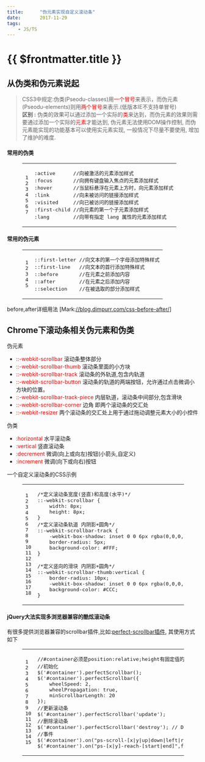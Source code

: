 ```yaml
---
title:      "伪元素实现自定义滚动条"
date:       2017-11-29
tags:
    - JS/TS
---
```


# {{ $frontmatter.title }}

<h2 id="从伪类和伪元素说起"><a href="#从伪类和伪元素说起" class="headerlink" title="从伪类和伪元素说起"></a>从伪类和伪元素说起</h2><blockquote>
<p>CSS3中规定:伪类(Pseodu-classes)用<span style="color: #ff0000;">一个冒号</span>来表示，而伪元素(Pseodu-elements)则用<span style="color: #ff0000;">两个冒号</span>来表示.(低版本IE不支持单冒号)<br><strong>区别 :</strong> 伪类的效果可以通过添加一个实际的<span style="color: #ff0000;">类</span>来达到，而伪元素的效果则需要通过添加一个实际的<span style="color: #ff0000;">元素</span>才能达到, 伪元素无法使用DOM操作控制, 而伪元素能实现的功能基本可以使用实元素实现, 一般情况下尽量不要使用, 增加了维护的难度.</p>
</blockquote>
<h4 id="常用的伪类"><a href="#常用的伪类" class="headerlink" title="常用的伪类"></a>常用的伪类</h4><figure class="highlight plaintext"><table><tbody><tr><td class="gutter"><pre><span class="line">1</span><br><span class="line">2</span><br><span class="line">3</span><br><span class="line">4</span><br><span class="line">5</span><br><span class="line">6</span><br><span class="line">7</span><br></pre></td><td class="code"><pre><span class="line">:active      //向被激活的元素添加样式</span><br><span class="line">:focus       //向拥有键盘输入焦点的元素添加样式</span><br><span class="line">:hover       //当鼠标悬浮在元素上方时，向元素添加样式</span><br><span class="line">:link        //向未被访问的链接添加样式</span><br><span class="line">:visited     //向已被访问的链接添加样式</span><br><span class="line">:first-child //向元素的第一个子元素添加样式</span><br><span class="line">:lang        //向带有指定 lang 属性的元素添加样式</span><br></pre></td></tr></tbody></table></figure>

<h4 id="常用的伪元素"><a href="#常用的伪元素" class="headerlink" title="常用的伪元素"></a>常用的伪元素</h4><figure class="highlight plaintext"><table><tbody><tr><td class="gutter"><pre><span class="line">1</span><br><span class="line">2</span><br><span class="line">3</span><br><span class="line">4</span><br><span class="line">5</span><br></pre></td><td class="code"><pre><span class="line">::first-letter //向文本的第一个字母添加特殊样式</span><br><span class="line">::first-line   //向文本的首行添加特殊样式</span><br><span class="line">::before       //在元素之前添加内容</span><br><span class="line">::after        //在元素之后添加内容</span><br><span class="line">::selection    //在被选取的部分添加样式</span><br></pre></td></tr></tbody></table></figure>

<p>before,after详细用法 [Mark:<a href="//blog.dimpurr.com/css-before-after/" target="_blank">//blog.dimpurr.com/css-before-after/</a>]</p>
<h2 id="Chrome下滚动条相关伪元素和伪类"><a href="#Chrome下滚动条相关伪元素和伪类" class="headerlink" title="Chrome下滚动条相关伪元素和伪类"></a>Chrome下滚动条相关伪元素和伪类</h2><p>伪元素</p>
<ul><li><span style="color: #ff0000;">::-webkit-scrollbar</span> 滚动条整体部分</li><li><span style="color: #ff0000;">::-webkit-scrollbar-thumb</span> 滚动条里面的小方块</li><li><span style="color: #ff0000;">::-webkit-scrollbar-track</span> 滚动条的外轨道,包含内轨道</li><li><span style="color: #ff0000;">::-webkit-scrollbar-button</span> 滚动条的轨道的两端按钮，允许通过点击微调小方块的位置。</li><li><span style="color: #ff0000;">::-webkit-scrollbar-track-piece</span> 内层轨道，滚动条中间部分,包含滑块</li><li><span style="color: #ff0000;">::-webkit-scrollbar-corner</span> 边角 即两个滚动条的交汇处</li><li><span style="color: #ff0000;">::-webkit-resizer&nbsp;</span>两个滚动条的交汇处上用于通过拖动调整元素大小的小控件</li>
</ul>
伪类
<ul><li><span style="color: #ff0000;">:horizontal</span> 水平滚动条</li><li><span style="color: #ff0000;">:vertical</span> 竖直滚动条</li><li><span style="color: #ff0000;">:decrement</span> 微调(向上或向左)按钮(小箭头,自定义)</li><li><span style="color: #ff0000;">:increment</span> 微调(向下或向右)按钮</li></ul>

<p>一个自定义滚动条的CSS示例</p>
<figure class="highlight css"><table><tbody><tr><td class="gutter"><pre><span class="line">1</span><br><span class="line">2</span><br><span class="line">3</span><br><span class="line">4</span><br><span class="line">5</span><br><span class="line">6</span><br><span class="line">7</span><br><span class="line">8</span><br><span class="line">9</span><br><span class="line">10</span><br><span class="line">11</span><br><span class="line">12</span><br><span class="line">13</span><br><span class="line">14</span><br><span class="line">15</span><br><span class="line">16</span><br><span class="line">17</span><br><span class="line">18</span><br></pre></td><td class="code"><pre><span class="line"><span class="comment">/*定义滚动条宽度(竖直)和高度(水平)*/</span></span><br><span class="line">::-webkit-scrollbar {</span><br><span class="line">    width: <span class="number">8px</span>;</span><br><span class="line">    <span class="attribute">height</span>: <span class="number">8px</span>;</span><br><span class="line">}</span><br><span class="line"><span class="comment">/*定义滚动条轨道 内阴影+圆角*/</span></span><br><span class="line">::-webkit-scrollbar-track {</span><br><span class="line">    -webkit-box-shadow: inset <span class="number">0</span> <span class="number">0</span> <span class="number">6px</span> <span class="built_in">rgba</span>(<span class="number">0</span>,<span class="number">0</span>,<span class="number">0</span>,<span class="number">0.3</span>);</span><br><span class="line">    <span class="attribute">border-radius</span>: <span class="number">5px</span>;</span><br><span class="line">    <span class="attribute">background-color</span>: <span class="number">#FFF</span>;</span><br><span class="line">}</span><br><span class="line"></span><br><span class="line"><span class="comment">/*定义竖向的滑块 内阴影+圆角*/</span></span><br><span class="line">::-webkit-scrollbar-thumb:vertical {</span><br><span class="line">    border-radius: <span class="number">10px</span>;</span><br><span class="line">    -webkit-<span class="attribute">box-shadow</span>: inset <span class="number">0</span> <span class="number">0</span> <span class="number">6px</span> <span class="built_in">rgba</span>(<span class="number">0</span>,<span class="number">0</span>,<span class="number">0</span>,.<span class="number">3</span>);</span><br><span class="line">    <span class="attribute">background-color</span>: <span class="number">#CCC</span>;</span><br><span class="line">}</span><br></pre></td></tr></tbody></table></figure>

<h4 id="jQuery大法实现多浏览器兼容的酷炫滚动条"><a href="#jQuery大法实现多浏览器兼容的酷炫滚动条" class="headerlink" title="jQuery大法实现多浏览器兼容的酷炫滚动条"></a>jQuery大法实现多浏览器兼容的酷炫滚动条</h4><p>有很多提供浏览器兼容的scrollbar插件,比如:<a target="_blank" href="https://github.com/noraesae/perfect-scrollbar.git">perfect-scrollbar插件</a>, 其使用方式如下</p>
<figure class="highlight js"><table><tbody><tr><td class="gutter"><pre><span class="line">1</span><br><span class="line">2</span><br><span class="line">3</span><br><span class="line">4</span><br><span class="line">5</span><br><span class="line">6</span><br><span class="line">7</span><br><span class="line">8</span><br><span class="line">9</span><br><span class="line">10</span><br><span class="line">11</span><br><span class="line">12</span><br><span class="line">13</span><br><span class="line">14</span><br><span class="line">15</span><br></pre></td><td class="code"><pre><span class="line"><span class="comment">//#container必须是position:relative;height有固定值的块级元素</span></span><br><span class="line"><span class="comment">//初始化</span></span><br><span class="line">$(<span class="string">'#container'</span>).perfectScrollbar();</span><br><span class="line">$(<span class="string">'#container'</span>).perfectScrollbar({</span><br><span class="line">    <span class="attr">wheelSpeed</span>: <span class="number">2</span>,</span><br><span class="line">    <span class="attr">wheelPropagation</span>: <span class="literal">true</span>,</span><br><span class="line">    <span class="attr">minScrollbarLength</span>: <span class="number">20</span></span><br><span class="line">});</span><br><span class="line"><span class="comment">//更新滚动条</span></span><br><span class="line">$(<span class="string">'#container'</span>).perfectScrollbar(<span class="string">'update'</span>);</span><br><span class="line"><span class="comment">//删除滚动条</span></span><br><span class="line">$(<span class="string">'#container'</span>).perfectScrollbar(<span class="string">'destroy'</span>); <span class="comment">// Destroy</span></span><br><span class="line"><span class="comment">//事件</span></span><br><span class="line">$(<span class="string">'#container'</span>).on(<span class="string">"ps-scroll-[x|y|up|down|left|right]"</span>,<span class="function"><span class="keyword">function</span>(<span class="params"></span>)</span>{});</span><br><span class="line">$(<span class="string">'#container'</span>).on(<span class="string">"ps-[x|y]-reach-[start|end]"</span>,<span class="function"><span class="keyword">function</span>(<span class="params"></span>)</span>{});</span><br></pre></td></tr></tbody></table></figure>